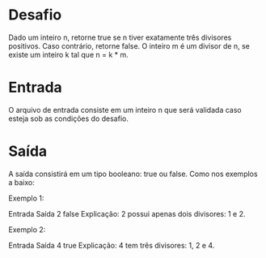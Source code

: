 # Desafio
Dado um inteiro n, retorne true se n tiver exatamente três divisores positivos. Caso contrário, retorne false. O inteiro m é um divisor de n, se existe um inteiro k tal que n = k * m. 

# Entrada
O arquivo de entrada consiste em um inteiro n que será validada caso esteja sob as condições do desafio.

# Saída
A saída consistirá em um tipo booleano: true ou false. Como nos exemplos a baixo:

Exemplo 1:

Entrada	  Saída
2	      false
Explicação: 2 possui apenas dois divisores: 1 e 2.

Exemplo 2:

Entrada	  Saída
4	      true
Explicação: 4 tem três divisores: 1, 2 e 4.


